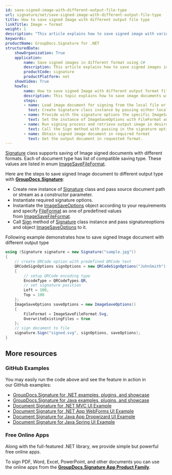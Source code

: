 ```yaml
---
id: save-signed-image-with-different-output-file-type
url: signature/net/save-signed-image-with-different-output-file-type
title: How to save signed Image with different output file type
linkTitle: Image → format
weight: 1
description: "This article explains how to save signed image with various image formats by GroupDocs.Signature API."
keywords: 
productName: GroupDocs.Signature for .NET
structuredData:
    showOrganization: True
    application:    
        name: Save signed images in different format using C#    
        description: This article explains how to save signed images in differnt output format using C# language and GroupDocs.Signature for .NET APIs
        productCode: signature
        productPlatform: net 
    showVideo: True
    howTo:
        name: How to save signed Image with different output format file using C# 
        description: This topic explains how to save image documents with specific file format using C#
        steps:
        - name: Load image document for signing from the local file or stream.
          text: Create Signature class instance by passing either local or network file path or stream. 
        - name: Provide with the signature options the specific ImageSaveOptions in. 
          text: Set the instance of ImageSaveOptions with FileFormat and Overwrite properties to setup the saving policy.
        - name: Run signing process and retrieve output image in desired format 
          text: Call the Sign method with passing in the signature options and the image save options.
        - name: Obtain signed image document in required format
          text: Get the output document in requested format.
---
```

[Signature](https://reference.groupdocs.com/signature/net/groupdocs.signature/signature) class supports saving of Image signed documents with different formats. Each of document type has list of compatible saving type. These values are listed in enum [ImageSaveFileFormat](https://reference.groupdocs.com/signature/net/groupdocs.signature.domain/imagesavefileformat).

Here are the steps to save signed Image document to different output type with [**GroupDocs.Signature**](https://products.groupdocs.com/signature/net):

* Create new instance of [Signature](https://reference.groupdocs.com/signature/net/groupdocs.signature/signature) class and pass source document path or stream as a constructor parameter.
* Instantiate required signature options.
* Instantiate the [ImageSaveOptions](https://reference.groupdocs.com/signature/net/groupdocs.signature.options/imagesaveoptions) object according to your requirements and specify [FileFormat](https://reference.groupdocs.com/signature/net/groupdocs.signature.options/imagesaveoptions/fileformat) as one of predefined values from [ImageSaveFileFormat](https://reference.groupdocs.com/signature/net/groupdocs.signature.domain/imagesavefileformat).  
* Call [Sign](https://reference.groupdocs.com/signature/net/groupdocs.signature/signature/sign/) method of [Signature](https://reference.groupdocs.com/signature/net/groupdocs.signature/signature) class instance and pass signatureoptions and object [ImageSaveOptions](https://reference.groupdocs.com/signature/net/groupdocs.signature.options/imagesaveoptions) to it.

Following example demonstrates how to save signed Image document with different output type

```csharp
using (Signature signature = new Signature("sample.jpg"))
{
    // create QRCode option with predefined QRCode text
    QRCodeSignOptions signOptions = new QRCodeSignOptions("JohnSmith")
    {
        // setup QRCode encoding type
        EncodeType = QRCodeTypes.QR,
        // set signature position
        Left = 100,
        Top = 100
    };
    ImageSaveOptions saveOptions = new ImageSaveOptions()
    {
        FileFormat = ImageSaveFileFormat.Svg,
        OverwriteExistingFiles = true
    };
    // sign document to file
    signature.Sign("signed.svg", signOptions, saveOptions);
}
```

## More resources

### GitHub Examples

You may easily run the code above and see the feature in action in our GitHub examples:

* [GroupDocs.Signature for .NET examples, plugins, and showcase](https://github.com/groupdocs-signature/GroupDocs.Signature-for-.NET)
* [GroupDocs.Signature for Java examples, plugins, and showcase](https://github.com/groupdocs-signature/GroupDocs.Signature-for-Java)
* [Document Signature for .NET MVC UI Example](https://github.com/groupdocs-signature/GroupDocs.Signature-for-.NET-MVC)
* [Document Signature for .NET App WebForms UI Example](https://github.com/groupdocs-signature/GroupDocs.Signature-for-.NET-WebForms)
* [Document Signature for Java App Dropwizard UI Example](https://github.com/groupdocs-signature/GroupDocs.Signature-for-Java-Dropwizard)
* [Document Signature for Java Spring UI Example](https://github.com/groupdocs-signature/GroupDocs.Signature-for-Java-Spring)

### Free Online Apps

Along with the full-featured .NET library, we provide simple but powerful free online apps.

To sign PDF, Word, Excel, PowerPoint, and other documents you can use the online apps from the **[GroupDocs.Signature App Product Family](https://products.groupdocs.app/signature/family)**.
